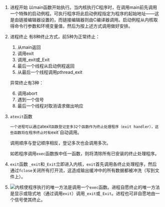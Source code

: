 1. 进程开始
   以main函数开始执行。当内核执行C程序时，在调用main前先调用一个特殊的启动例程。可执行程序将此启动例程指定为程序的起始地址——这是由链接编辑器设置的，而链接编辑器则由C编译器调用。启动例程从内核取得命令行参数和环境变量值，然后为按上述方式调用做好安排。
   
2. 进程终止
   有8种终止方式，前5种为正常终止：

   1. 从main返回
   2. 调用exit
   3. 调用_exit或_Exit
   4. 最后一个线程从启动例程返回
   5. 从最后一个线程调用pthread_exit

   异常终止有3种：

   6. 调用abort
   7. 遇到一个信号
   8. 最后一个线程对取消请求做出响应

3. `atexit`函数

   `一个进程可以通过`atexit`函数登记至多32个函数作为终止处理程序（exit handler），这些函数将在程序终止时有`exit`自动调用。

   调用顺序与登记顺序相反，登记多次也会调用多次。

   如若程序调用`exec`函数族中任一函数，则将清除所有已安装的终止处理程序。

4. `exit`函数
   `_exit`和`_Exit`立即进入内核，`exit`首先调用各终止处理程序，然后通过`fclose`关闭所有打开流，这造成输出缓冲中的所有数据都被冲洗（写到文件上）。

5. ![](https://holy-nirvana.oss-cn-beijing.aliyuncs.com/blog-pic/7-2.png)内核使程序执行的唯一方法是调用一个`exec`函数。进程自愿终止的唯一方法是显示或隐式地（通过调用`exit`）调用`_exit`或`_Exit`。进程也可非自愿地由一个信号使其终止。

